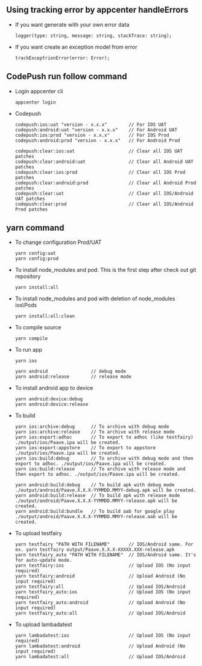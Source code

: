## Using tracking error by appcenter handleErrors

- If you want generate with your own error data

	```
	logger(type: string, message: string, stackTrace: string);
	```

- If you want create an exception model from error

	```
	trackExceptrionError(error: Error);
	```

## CodePush run follow command

- Login appcenter cli

	```
	appcenter login
	```

- Codepush

	```
	codepush:ios:uat "version - x.x.x"        // For IOS UAT
	codepush:android:uat "version - x.x.x"    // For Android UAT
	codepush:ios:prod "version - x.x.x"       // For IOS Prod
	codepush:android:prod "version - x.x.x"   // For Android Prod
    
	codepush:clear:ios:uat                    // Clear all IOS UAT patches
	codepush:clear:android:uat                // Clear all Android UAT patches
	codepush:clear:ios:prod                   // Clear all IOS Prod patches
	codepush:clear:android:prod               // Clear all Android Prod patches
	codepush:clear:uat                        // Clear all IOS/Android UAT patches
	codepush:clear:prod                       // Clear all IOS/Android Prod patches
  ```

## yarn command

- To change configuration Prod/UAT

	```
	yarn config:uat
	yarn config:prod
	```

- To install node_modules and pod. This is the first step after check out git repository

	```
	yarn install:all
	```

- To install node_modules and pod with deletion of node_modules ios\Pods

	```
	yarn install:all:clean
	```

- To compile source

	```
	yarn compile 
	```

- To run app 

	```
	yarn ios
	```

	```
	yarn android                // debug mode
	yarn android:release        // release mode
	```

- To install android app to device

	```
	yarn android:device:debug
	yarn android:device:release
	```

- To build 

	```
	yarn ios:archive:debug      // To archive with debug mode
	yarn ios:archive:release    // To archive with release mode
	yarn ios:export:adhoc       // To export to adhoc (like testfairy) ./output/ios/Paave.ipa will be created.
	yarn ios:export:appstore    // To export to appstore  ./output/ios/Paave.ipa will be created.
	yarn ios:build:debug        // To archive with debug mode and then export to adhoc. ./output/ios/Paave.ipa will be created.
	yarn ios:build:release      // To archive with release mode and then export to adhoc. ./output/ios/Paave.ipa will be created.
	```

	```
	yarn android:build:debug    // To build apk with debug mode ./output/android/Paave.X.X.X-YYMMDD.MMYY-debug.apk will be created.
	yarn android:build:release  // To build apk with release mode ./output/android/Paave.X.X.X-YYMMDD.MMYY-release.apk will be created.
	yarn android:build:bundle   // To build aab for google play ./output/android/Paave.X.X.X-YYMMDD.MMYY-release.aab will be created.
	```

- To upload testfairy

	```
	yarn testfairy "PATH WITH FILENAME"       // IOS/Android same. For ex. yarn testfairy output/Paave.X.X.X-XXXXX.XXX-release.apk
	yarn testfairy_auto "PATH WITH FILENAME"  // IOS/Android same. It's for auto-update mode.
	yarn testfairy:ios                        // Upload IOS (No input required)
	yarn testfairy:android                    // Upload Android (No input required)
	yarn testfairy:all                        // Upload IOS/Android
	yarn testfairy_auto:ios                   // Upload IOS (No input required)
	yarn testfairy_auto:android               // Upload Android (No input required)
	yarn testfairy_auto:all                   // Upload IOS/Android
	```

- To upload lambadatest

	```
	yarn lambadatest:ios                      // Upload IOS (No input required)
	yarn lambadatest:android                  // Upload Android (No input required)
	yarn lambadatest:all                      // Upload IOS/Android
	```

